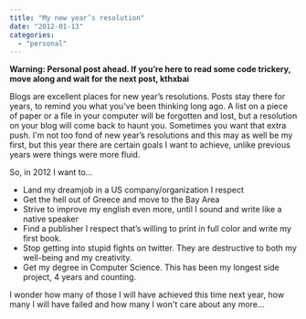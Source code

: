 ```yaml
---
title: "My new year’s resolution"
date: "2012-01-13"
categories: 
  - "personal"
---
```


**Warning: Personal post ahead. If you’re here to read some code trickery, move along and wait for the next post, kthxbai**

Blogs are excellent places for new year’s resolutions. Posts stay there for years, to remind you what you've been thinking long ago. A list on a piece of paper or a file in your computer will be forgotten and lost, but a resolution on your blog will come back to haunt you. Sometimes you want that extra push. I'm not too fond of new year’s resolutions and this may as well be my first, but this year there are certain goals I want to achieve, unlike previous years were things were more fluid.

So, in 2012 I want to...

- Land my dreamjob in a US company/organization I respect
- Get the hell out of Greece and move to the Bay Area
- Strive to improve my english even more, until I sound and write like a native speaker
- Find a publisher I respect that’s willing to print in full color and write my first book.
- Stop getting into stupid fights on twitter. They are destructive to both my well-being and my creativity.
- Get my degree in Computer Science. This has been my longest side project, 4 years and counting.

I wonder how many of those I will have achieved this time next year, how many I will have failed and how many I won't care about any more...
